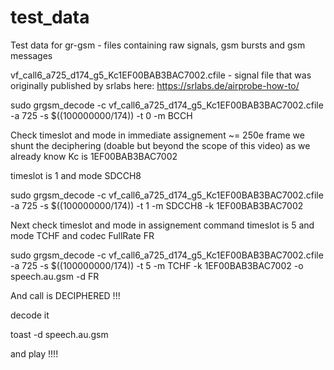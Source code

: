 # test_data
Test data for gr-gsm - files containing raw signals, gsm bursts and gsm messages

vf_call6_a725_d174_g5_Kc1EF00BAB3BAC7002.cfile - signal file that was originally published by srlabs here: https://srlabs.de/airprobe-how-to/

sudo grgsm_decode -c vf_call6_a725_d174_g5_Kc1EF00BAB3BAC7002.cfile -a 725 -s $((100000000/174)) -t 0 -m BCCH

Check timeslot and mode in immediate assignement ~= 250e frame we shunt the deciphering (doable but beyond the scope of this video) as we already know Kc is 1EF00BAB3BAC7002

timeslot is 1 and mode SDCCH8

sudo grgsm_decode -c vf_call6_a725_d174_g5_Kc1EF00BAB3BAC7002.cfile -a 725 -s $((100000000/174)) -t 1 -m SDCCH8 -k 1EF00BAB3BAC7002

Next check timeslot and mode in assignement command timeslot is 5 and mode TCHF and codec FullRate FR

sudo grgsm_decode -c vf_call6_a725_d174_g5_Kc1EF00BAB3BAC7002.cfile -a 725 -s $((100000000/174)) -t 5 -m TCHF -k 1EF00BAB3BAC7002 -o speech.au.gsm -d FR

And call is DECIPHERED !!!

decode it 

toast -d speech.au.gsm

and play !!!!
